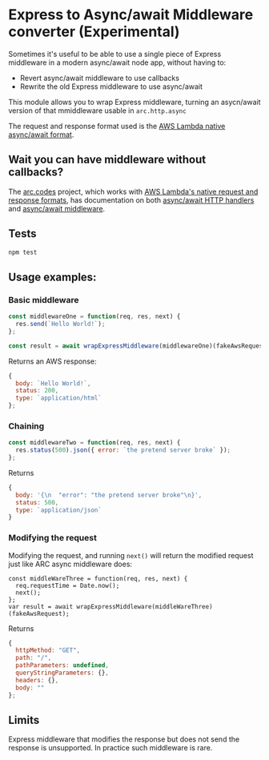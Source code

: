 # Express to Async/await Middleware converter (Experimental)

Sometimes it's useful to be able to use a single piece of Express middleware in a modern async/await node app, without having to:

 - Revert async/await middleware to use callbacks
 - Rewrite the old Express middleware to use async/await

This module allows you to wrap Express middleware, turning an asycn/await version of that mmiddleware usable in `arc.http.async`

The request and response format used is the [AWS Lambda native async/await format](https://docs.aws.amazon.com/lambda/latest/dg/nodejs-prog-model-handler.html).

## Wait you can have middleware without callbacks?

The [arc.codes](https://arc.codes) project, which works with [AWS Lambda's native request and response formats](https://docs.aws.amazon.com/lambda/latest/dg/nodejs-prog-model-handler.html), has documentation on both [async/await HTTP handlers](https://arc.codes/primitives/http) and [async/await middleware](https://arc.codes/primitives/http). 

## Tests

```javascript
npm test
```

## Usage examples:

### Basic middleware

```javascript
const middlewareOne = function(req, res, next) {
  res.send(`Hello World!`);
};

const result = await wrapExpressMiddleware(middlewareOne)(fakeAwsRequest);
```

Returns an AWS response:

```javascript 
{
  body: `Hello World!`,
  status: 200,
  type: `application/html`
};
```

### Chaining

```javascript
const middlewareTwo = function(req, res, next) {
  res.status(500).json({ error: `the pretend server broke` });
};
```

Returns

```javascript
{
  body: '{\n  "error": "the pretend server broke"\n}',
  status: 500,
  type: `application/json`
}
```

### Modifying the request 

Modifying the request, and running `next()` will return the modified request just like ARC async middleware does:

```
const middleWareThree = function(req, res, next) {
  req.requestTime = Date.now();
  next();
};
var result = await wrapExpressMiddleware(middleWareThree)(fakeAwsRequest);
```

Returns 

```javascript
{
  httpMethod: "GET",
  path: "/",
  pathParameters: undefined,
  queryStringParameters: {},
  headers: {},
  body: ""
};
```

## Limits

Express middleware that modifies the response but does not send the response is unsupported. In practice such middleware is rare.
